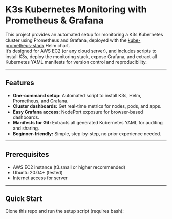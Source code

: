 # K3s Kubernetes Monitoring with Prometheus & Grafana

This project provides an automated setup for monitoring a K3s Kubernetes cluster using Prometheus and Grafana, deployed with the [kube-prometheus-stack](https://github.com/prometheus-community/helm-charts) Helm chart.  
It’s designed for AWS EC2 (or any cloud server), and includes scripts to install K3s, deploy the monitoring stack, expose Grafana, and extract all Kubernetes YAML manifests for version control and reproducibility.

---

## Features

- **One-command setup:** Automated script to install K3s, Helm, Prometheus, and Grafana.
- **Cluster dashboards:** Get real-time metrics for nodes, pods, and apps.
- **Easy Grafana access:** NodePort exposure for browser-based dashboards.
- **Manifests for Git:** Extracts all generated Kubernetes YAML for auditing and sharing.
- **Beginner-friendly:** Simple, step-by-step, no prior experience needed.

---

## Prerequisites

- AWS EC2 instance (t3.small or higher recommended)
- Ubuntu 20.04+ (tested)
- Internet access for server

---

## Quick Start

Clone this repo and run the setup script (requires bash):

